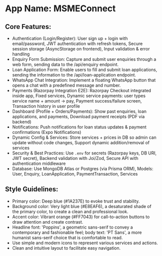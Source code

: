 # **App Name**: MSMEConnect

## Core Features:

- Authentication (Login/Register): User sign up + login with email/password, JWT authentication with refresh tokens, Secure session storage (AsyncStorage on frontend), Input validation & error handling
- Enquiry Form Submission: Capture and submit user enquiries through a web form, sending data to the /api/enquiry endpoint.
- Loan Application Form: Enable users to fill and submit loan applications, sending the information to the /api/loan-application endpoint.
- WhatsApp Chat Integration: Implement a floating WhatsApp button that opens a chat with a predefined message and number.
- Payments (Razorpay Integration E2E): Razorpay Checkout integrated inside app, Fixed services, Dynamic service payments: user types service name + amount → pay, Payment success/failure screen, Transaction history in user profile
- Dashboard (Profile + Orders/Payments): Show past enquiries, loan applications, and payments, Download payment receipts (PDF via backend)
- Notifications: Push notifications for loan status updates & payment confirmations (Expo Notifications)
- Dynamic Config & Services: Store services + prices in DB so admin can update without code changes, Support dynamic addition/removal of services
- Security & Best Practices: Use `.env` for secrets (Razorpay keys, DB URI, JWT secret), Backend validation with Joi/Zod, Secure API with authentication middleware
- Database: Use MongoDB Atlas or Postgres (via Prisma ORM), Models: User, Enquiry, LoanApplication, PaymentTransaction, Services

## Style Guidelines:

- Primary color: Deep blue (#1A237E) to evoke trust and stability.
- Background color: Very light blue (#E8EAF6), a desaturated shade of the primary color, to create a clean and professional look.
- Accent color: Vibrant orange (#FF7043) for call-to-action buttons to draw attention and create contrast.
- Headline font: 'Poppins', a geometric sans-serif to convey a contemporary and fashionable feel; body text: 'PT Sans', a more humanist sans-serif choice that is comfortable to read.
- Use simple and modern icons to represent various services and actions.
- Clean and intuitive layout to facilitate easy navigation.